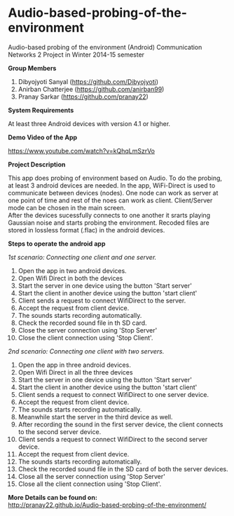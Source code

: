 # Audio-based-probing-of-the-environment  
Audio-based probing of the environment (Android) Communication Networks 2 Project in Winter 2014-15 semester

**Group Members**  
     
1. Dibyojyoti Sanyal (https://github.com/Dibyojyoti)  
2. Anirban Chatterjee (https://github.com/anirban99)  
3. Pranay Sarkar (https://github.com/pranay22)  


**System Requirements**

At least three Android devices with version 4.1 or higher.

**Demo Video of the App**

https://www.youtube.com/watch?v=kQhqLmSzrVo

**Project Description**


This app does probing of environment based on Audio. To do the probing, at least 3 android devices are needed. In the app, WiFi-Direct is used to communicate between devices (nodes). One node can work as server at one point of time and rest of the noes can work as client. Client/Server mode can be chosen in the main screen.  
After the devices sucessfully connects to one another it srarts playing Gaussian noise and starts probing the environment. Recoded files are stored in lossless format (.flac) in the android devices.

**Steps to operate the android app**

*1st scenario: Connecting one client and one server.*

1. Open the app in two android devices.
2. Open Wifi Direct in both the devices 
3. Start the server in one device using the button 'Start server'
4. Start the client in another device using the button 'start client'
5. Client sends a request to connect WifiDirect to the server.
6. Accept the request from client device.
7. The sounds starts recording automatically.
8. Check the recorded sound file in th SD card.
9. Close the server connection using 'Stop Server'
10. Close the client connection using 'Stop Client'.


*2nd scenario: Connecting one client with two servers.*

1. Open the app in three android devices.
2. Open Wifi Direct in all the three devices 
3. Start the server in one device using the button 'Start server'
4. Start the client in another device using the button 'start client'
5. Client sends a request to connect WifiDirect to one server device.
6. Accept the request from client device.
7. The sounds starts recording automatically.
8. Meanwhile start the server in the third device as well.
9. After recording the sound in the first server device, the client connects to the second server device.
10. Client sends a request to connect WifiDirect to the second server device.
11. Accept the request from client device.
12. The sounds starts recording automatically.
13. Check the recorded sound file in the SD card of both the server devices.
14. Close all the server connection using 'Stop Server'
15. Close all the client connection using 'Stop Client'.


**More Details can be found on:**  
http://pranay22.github.io/Audio-based-probing-of-the-environment/
